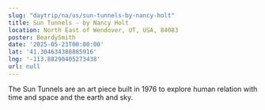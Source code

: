 ```yaml
---
slug: "daytrip/na/us/sun-tunnels-by-nancy-holt"
title: Sun Tunnels - by Nancy Holt
location: North East of Wendover, UT, USA, 84083
poster: BeardySmith
date: '2025-05-23T00:00:00'
lat: '41.304634388885916'
lng: '-113.88290405273438'
url: null
---
```


The Sun Tunnels are an art piece built in 1976 to explore human relation with time and space and the earth and sky.
